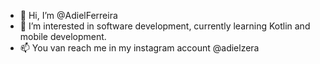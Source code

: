 - 👋 Hi, I’m @AdielFerreira
- 👀 I’m interested in software development, currently learning Kotlin and mobile development.
- 📫 You van reach me in my instagram account @adielzera
